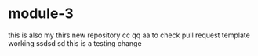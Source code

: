 # module-3
this is also my thirs new repository cc qq aa
to check pull request template working
ssdsd
sd
this is a testing change
